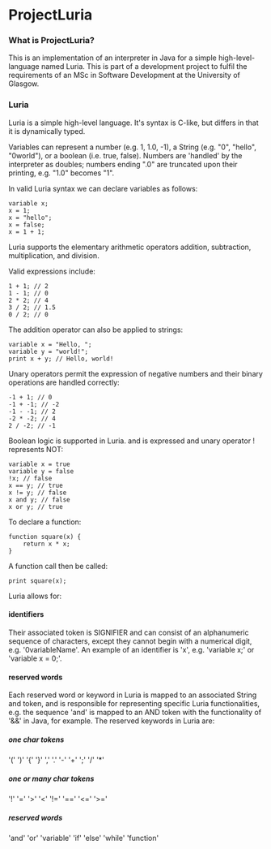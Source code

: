 # ProjectLuria
### What is ProjectLuria?
This is an implementation of an interpreter in Java for a simple high-level-language named Luria. This is part of a development project to fulfil the requirements of an MSc in Software Development at the University of Glasgow.
### Luria
Luria is a simple high-level language. It's syntax is C-like, but differs in that it is dynamically typed.

Variables can represent a number (e.g. 1, 1.0, -1), a String (e.g. "0", "hello", "0world"), or a boolean (i.e. true, false). Numbers are 'handled' by the interpreter as doubles; numbers ending ".0" are truncated upon their printing, e.g. "1.0" becomes "1".

In valid Luria syntax we can declare variables as follows:

    variable x;
    x = 1;
    x = "hello";
    x = false;
    x = 1 + 1;

Luria supports the elementary arithmetic operators addition, subtraction, multiplication, and division. 

Valid expressions include:

    1 + 1; // 2
    1 - 1; // 0
    2 * 2; // 4
    3 / 2; // 1.5
    0 / 2; // 0

The addition operator can also be applied to strings:

    variable x = "Hello, ";
    variable y = "world!";
    print x + y; // Hello, world!

Unary operators permit the expression of negative numbers and their binary operations are handled correctly:

    -1 + 1; // 0
    -1 + -1; // -2
    -1 - -1; // 2
    -2 * -2; // 4
    2 / -2; // -1

Boolean logic is supported in Luria. and is expressed and unary operator ! represents NOT:

    variable x = true
    variable y = false
    !x; // false
    x == y; // true
    x != y; // false
    x and y; // false
    x or y; // true

To declare a function:

    function square(x) {
        return x * x;
    }

A function call then be called:

    print square(x);

Luria allows for:
#### identifiers
Their associated token is SIGNIFIER and can consist of an alphanumeric sequence of characters, except they cannot begin with a numerical digit, e.g. '0variableName'. An example of an identifier is 'x', e.g. 'variable x;' or 'variable x = 0;'.
#### reserved words
Each reserved word or keyword in Luria is mapped to an associated String and token, and is responsible for representing specific Luria functionalities, e.g. the sequence 'and' is mapped to an AND token with the functionality of '&&' in Java, for example. The reserved keywords in Luria are:
##### one char tokens
'('   ')'   '{'   '}'   ','   '.'   '-'   '+'   ';'   '/'   '*'
##### one or many char tokens
'!'   '='   '>'   '<'   '!='   '=='   '<='   '>='
##### reserved words
'and'
'or'
'variable'
'if'
'else'
'while'
'function'
